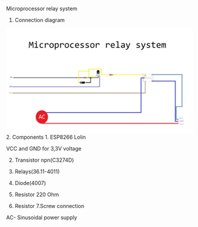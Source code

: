Microprocessor relay system
1. Connection diagram

 <img src="https://github.com/przemyslaw-turek/gm/blob/dev/hardware/power/MicroprocessorRelaySystem/Schematic/MicroprocessorRelaySystem.jpg" alt="Pictrue" title=" " /> 
2. Components
1. ESP8266 Lolin
 
VCC and GND for 3,3V voltage

2. Transistor npn(C3274D)
 

3. Relays(36.11-4011)
 
4. Diode(4007)
5. Resistor 220 Ohm
6. Resistor 
7.Screw connection
 
AC- Sinusoidal power supply



